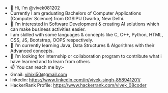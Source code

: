 - 👋 Hi, I’m @vivek081202
- Currently I am graduating Bachelors of Computer Applications (Computer Science) from GGSIPU Dwarka, New Delhi.
- 👀 I’m interested in Software Development & creating AI solutions which can make business activities easier.
- I am skilled with some languages & concepts like C, C++, Python, HTML, CSS, JS, Bootstrap, OOPS  respectively.
- 🌱 I’m currently learning Java, Data Structures & Algorithms with their Advanced concepts.
- 💞️ I’m looking for internship or collaboration program to contribute what i have learned and to learn from others 
- 📫 You can reach me by:-
- Gmail: vihixi50@gmail.com
- linkedin: https://www.linkedin.com/in/vivek-singh-858941201/
- HackerRank Profile: https://www.hackerrank.com/vivek_08coder 

<!---
vivek081202/vivek081202 is a ✨ special ✨ repository because its `README.md` (this file) appears on your GitHub profile.
You can click the Preview link to take a look at your changes.
--->
